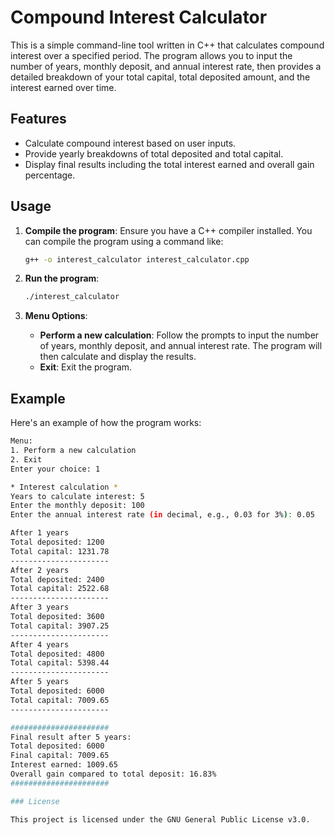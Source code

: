 # Compound Interest Calculator

This is a simple command-line tool written in C++ that calculates compound interest over a specified period. The program allows you to input the number of years, monthly deposit, and annual interest rate, then provides a detailed breakdown of your total capital, total deposited amount, and the interest earned over time.

## Features

- Calculate compound interest based on user inputs.
- Provide yearly breakdowns of total deposited and total capital.
- Display final results including the total interest earned and overall gain percentage.

## Usage

1. **Compile the program**: Ensure you have a C++ compiler installed. You can compile the program using a command like:
    ```bash
    g++ -o interest_calculator interest_calculator.cpp
    ```

2. **Run the program**:
    ```bash
    ./interest_calculator
    ```

3. **Menu Options**:
    - **Perform a new calculation**: Follow the prompts to input the number of years, monthly deposit, and annual interest rate. The program will then calculate and display the results.
    - **Exit**: Exit the program.

## Example

Here's an example of how the program works:

```bash
Menu:
1. Perform a new calculation
2. Exit
Enter your choice: 1

* Interest calculation *
Years to calculate interest: 5
Enter the monthly deposit: 100
Enter the annual interest rate (in decimal, e.g., 0.03 for 3%): 0.05

After 1 years
Total deposited: 1200
Total capital: 1231.78
----------------------
After 2 years
Total deposited: 2400
Total capital: 2522.68
----------------------
After 3 years
Total deposited: 3600
Total capital: 3907.25
----------------------
After 4 years
Total deposited: 4800
Total capital: 5398.44
----------------------
After 5 years
Total deposited: 6000
Total capital: 7009.65
----------------------

######################
Final result after 5 years:
Total deposited: 6000
Final capital: 7009.65
Interest earned: 1009.65
Overall gain compared to total deposit: 16.83%
######################

### License

This project is licensed under the GNU General Public License v3.0.
